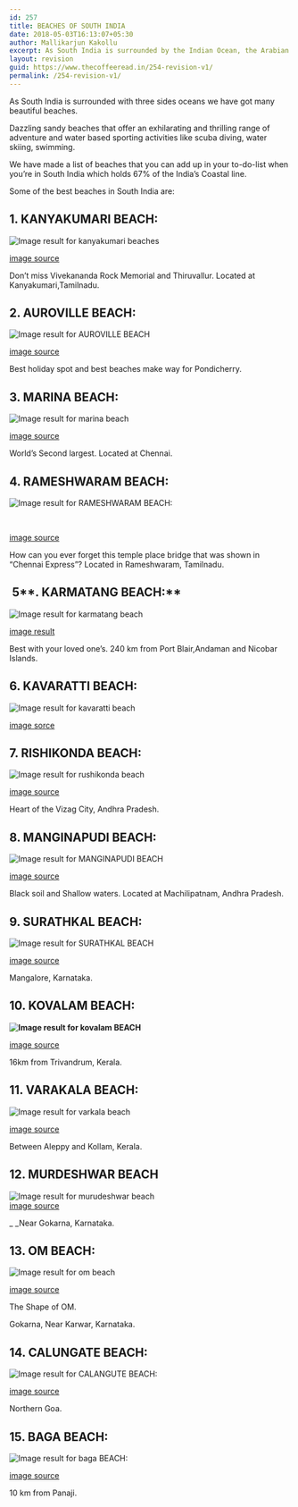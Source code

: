 ```yaml
---
id: 257
title: BEACHES OF SOUTH INDIA
date: 2018-05-03T16:13:07+05:30
author: Mallikarjun Kakollu
excerpt: As South India is surrounded by the Indian Ocean, the Arabian Sea and the Bay of Bengal enthroned with few of the utmost charming, alluring and dazzling sandy beaches that offer an exhilarating and thrilling range of adventure and water based sporting activities like scuba diving, water skiing, swimming.
layout: revision
guid: https://www.thecoffeeread.in/254-revision-v1/
permalink: /254-revision-v1/
---
```

As South India is surrounded with three sides oceans we have got many beautiful beaches.

Dazzling sandy beaches that offer an exhilarating and thrilling range of adventure and water based sporting activities like scuba diving, water skiing, swimming.

We have made a list of beaches that you can add up in your to-do-list when you’re in South India which holds 67% of the India’s Coastal line.

Some of the best beaches in South India are:

## **1. KANYAKUMARI BEACH:**

![Image result for kanyakumari beaches](https://1.bp.blogspot.com/-KMkOWBICsqc/Wd5MiMqubHI/AAAAAAAA87k/mapLlafjQzUacL-G6CYnldLorZ3cSmjPwCLcBGAs/s1600/IMG_20161014_161410277_HDR.jpg) 

[image source](https://www.google.co.in/search?q=kanyakumari+beaches&tbm=isch&source=lnt&tbs=isz:lt,islt:xga&sa=X&ved=0ahUKEwisvcbFlenaAhWDEbwKHfgNAuAQpwUIHw&biw=1366&bih=637&dpr=1#imgrc=Ts8J6exJKkmAJM:)

Don’t miss Vivekananda Rock Memorial and Thiruvallur. Located at Kanyakumari,Tamilnadu.

## **2. AUROVILLE BEACH:**

![Image result for AUROVILLE BEACH](https://i.ytimg.com/vi/L75VTfy98cI/maxresdefault.jpg) 

[image source](https://www.google.co.in/search?biw=1366&bih=637&tbs=isz%3Alt%2Cislt%3Axga&tbm=isch&sa=1&ei=QM7qWr_fBses8QWumr74Cg&q=AUROVILLE+BEACH&oq=AUROVILLE+BEACH&gs_l=psy-ab.3..0l10.126785.126785.0.127479.1.1.0.0.0.0.197.197.0j1.1.0....0...1c.1.64.psy-ab..0.1.197....0._WlupK58J5Q#imgrc=c72KLJLl8eWbkM:)

Best holiday spot and best beaches make way for Pondicherry.

## **3. MARINA BEACH:**

![Image result for marina beach](https://upload.wikimedia.org/wikipedia/commons/thumb/e/e4/Marina_Beach_%2816928946158%29.jpg/1200px-Marina_Beach_%2816928946158%29.jpg) 

[image source](https://www.google.co.in/search?biw=1366&bih=637&tbs=isz%3Alt%2Cislt%3Axga&tbm=isch&sa=1&ei=wM7qWtDwLYKS8wXO6pjQBQ&q=marina+beach&oq=marina+&gs_l=psy-ab.3.0.0i67k1l2j0l5j0i67k1j0l2.139208.140356.0.141788.7.7.0.0.0.0.229.757.0j2j2.4.0....0...1c.1.64.psy-ab..3.4.757....0.Vl0ZbQ5xbMQ#imgrc=p3mA4zYvUpZCIM:)

World’s Second largest. Located at Chennai.

## **4. RAMESHWARAM BEACH:**

![Image result for RAMESHWARAM BEACH:](http://www.media4news.com/wp-content/uploads/2015/05/Multicolored-sand-beach-in-Rameswaram.jpg) 

&nbsp;

[image source](https://www.google.co.in/search?biw=1366&bih=637&tbs=isz%3Alt%2Cislt%3Axga&tbm=isch&sa=1&ei=T8_qWvXDPM7q8AXuy66QBA&q=+RAMESHWARAM+BEACH%3A&oq=+RAMESHWARAM+BEACH%3A&gs_l=psy-ab.3..0l5j0i30k1j0i8i30k1l4.75743.75743.0.75994.1.1.0.0.0.0.129.129.0j1.1.0....0...1c.1.64.psy-ab..0.1.127....0._yFfhgrrnRo#imgrc=sVVqSzchOyzWEM:)

How can you ever forget this temple place bridge that was shown in “Chennai Express”? Located in Rameshwaram, Tamilnadu.

##  5**. KARMATANG BEACH:**

![Image result for karmatang beach](http://www.andamanexotictours.com/wp-content/uploads/karamatang.jpg) 

[image result](https://www.google.co.in/search?q=karmatang+beach&tbm=isch&source=lnt&tbs=isz:lt,islt:xga&sa=X&ved=0ahUKEwjkx6b8qOnaAhULjLwKHd4ZCO4QpwUIHw&biw=1366&bih=637&dpr=1#imgrc=XSWXTgstV9-XmM:)

Best with your loved one’s. 240 km from Port Blair,Andaman and Nicobar Islands.

## **6. KAVARATTI BEACH:**

![Image result for kavaratti beach](https://i.pinimg.com/originals/bf/47/93/bf47936da88f3fb45237d5549b66c020.jpg) 

[image sorce](https://www.google.co.in/search?biw=1366&bih=637&tbs=isz%3Alt%2Cislt%3Axga&tbm=isch&sa=1&ei=muLqWu4Vk_LwBcLBuYgM&q=kavaratti+beach&oq=kavaratti+be&gs_l=psy-ab.3.0.0j0i8i30k1l2j0i24k1.72837.75177.0.76858.12.11.0.1.1.0.326.1718.0j5j2j1.8.0....0...1c.1.64.psy-ab..3.9.1727...0i67k1.0.54Di7Grq65Y#imgrc=XWTKh7WHIVsCPM:)

## **7. RISHIKONDA BEACH:**

![Image result for rushikonda beach](https://i.ytimg.com/vi/0ytejI1VcwM/maxresdefault.jpg) 

[image source](https://www.google.co.in/search?biw=1366&bih=637&tbs=isz%3Alt%2Cislt%3Axga&tbm=isch&sa=1&ei=6OLqWqeOG8uX8wXS_52wBw&q=rushikonda+beach&oq=rushiko&gs_l=psy-ab.3.0.0i67k1j0l9.95378.96550.0.98205.7.7.0.0.0.0.232.796.0j2j2.4.0....0...1c.1.64.psy-ab..3.4.794....0.MX8bXbdry4E#imgrc=WBSx4GEv5IVtXM:)

Heart of the Vizag City, Andhra Pradesh.

## **8. MANGINAPUDI BEACH:**

![Image result for MANGINAPUDI BEACH](https://upload.wikimedia.org/wikipedia/commons/thumb/0/0a/Machilipatnam_beach_at_dawn_11_09.jpg/1200px-Machilipatnam_beach_at_dawn_11_09.jpg) 

[image source](https://www.google.co.in/search?biw=1366&bih=637&tbs=isz%3Alt%2Cislt%3Axga&tbm=isch&sa=1&ei=TOPqWr7uCcnS8wWg05LQDA&q=MANGINAPUDI+BEACH&oq=MANGINAPUDI+BEACH&gs_l=psy-ab.3..0i67k1j0l5j0i30k1l2j0i24k1l2.474903.474903.0.475667.1.1.0.0.0.0.118.118.0j1.1.0....0...1c.1.64.psy-ab..0.1.117....0.bkfn0tT2cR8#imgrc=oWfi9P3YTCLzaM:)

Black soil and Shallow waters. Located at Machilipatnam, Andhra Pradesh.

## **9. SURATHKAL BEACH:**  
![Image result for SURATHKAL BEACH](http://www.mangaloretaxi.com/wp-content/uploads/Surathkal-beach7.jpg) 

[image source](https://www.google.co.in/search?biw=1366&bih=637&tbs=isz%3Alt%2Cislt%3Axga&tbm=isch&sa=1&ei=VOXqWqXKJJTMvwTDv6bgBA&q=SURATHKAL+BEACH&oq=SURATHKAL+BEACH&gs_l=psy-ab.3..0i67k1j0l3j0i7i30k1l2j0i8i30k1j0i24k1l3.3721.3721.0.3994.1.1.0.0.0.0.116.116.0j1.1.0....0...1c.1.64.psy-ab..0.1.114....0.V5ecySnzVLQ#imgrc=tNFPK394iOINYM:)

Mangalore, Karnataka.

## **10. KOVALAM BEACH:**

**![Image result for kovalam BEACH](https://upload.wikimedia.org/wikipedia/commons/thumb/1/11/Kovalam_3.jpg/1200px-Kovalam_3.jpg)**

[image source](https://www.google.co.in/search?biw=1366&bih=637&tbs=isz%3Alt%2Cislt%3Axga&tbm=isch&sa=1&ei=WeXqWsSwIceHvQSUmbfABA&q=kovalam+BEACH&oq=kovalam+BEACH&gs_l=psy-ab.3..0i67k1j0j0i67k1j0l7.73299.74337.0.74520.7.7.0.0.0.0.147.647.3j3.6.0....0...1c.1.64.psy-ab..1.5.555...0i7i30k1j0i13k1.0.8FsVzifp6qs#imgrc=xlCGZ6N9-4gZwM:)

16km from Trivandrum, Kerala.

## **11. VARAKALA BEACH:**

![Image result for varkala beach](https://i.ytimg.com/vi/QSkLA8zNhrw/maxresdefault.jpg) 

[image source](https://www.google.co.in/search?biw=1366&bih=637&tbs=isz%3Alt%2Cislt%3Axga&tbm=isch&sa=1&ei=peXqWo2iBIz4vgTsnJXACQ&q=varkala+beach&oq=varaka+BEACH&gs_l=psy-ab.3.0.0i13k1l10.40163.42513.0.44561.8.7.1.0.0.0.156.837.1j6.7.0....0...1c.1.64.psy-ab..0.8.829...0j0i7i30k1j0i67k1j0i7i10i30k1.0.gcOmpzIKjKo#imgrc=uA3kZB8W2f-bgM:)

Between Aleppy and Kollam, Kerala.

## **12. MURDESHWAR BEACH**

![Image result for murudeshwar beach](https://image3.mouthshut.com/images/imagesp/925052824s.jpg)  
[image source](https://www.google.co.in/search?biw=1366&bih=637&tbs=isz%3Alt%2Cislt%3Axga&tbm=isch&sa=1&ei=0-XqWqubAsTevgTMmpvACQ&q=murudeshwar+beach&oq=murude&gs_l=psy-ab.3.1.0j0i67k1j0l5j0i67k1j0l2.57479.58779.0.60358.6.6.0.0.0.0.253.793.1j4j1.6.0....0...1c.1.64.psy-ab..0.6.792....0.tNo7f7rn6gI#imgrc=RZw2xV6OtF2YiM:)

_ _Near Gokarna, Karnataka.

## **13. OM BEACH:**

![Image result for om beach](https://image3.mouthshut.com/images/imagesp/925755597s.jpg) 

[image source](https://www.google.co.in/search?biw=1366&bih=637&tbs=isz%3Alt%2Cislt%3Axga&tbm=isch&sa=1&ei=EObqWuyyIoP9vgTcv63wAQ&q=om+beach&oq=om+&gs_l=psy-ab.3.0.0i67k1l2j0l4j0i67k1j0l3.42586.43119.0.44749.3.3.0.0.0.0.125.329.1j2.3.0....0...1c.1.64.psy-ab..0.3.325....0.kvXdJgPwUKc#imgrc=fP1BafwW7nMu8M:)

The Shape of OM.

Gokarna, Near Karwar, Karnataka.

## **14. CALUNGATE BEACH:**

![Image result for CALANGUTE BEACH:](https://image3.mouthshut.com/images/imagesp/925047051s.jpg) 

[image source](https://www.google.co.in/search?biw=1366&bih=637&tbs=isz%3Alt%2Cislt%3Axga&tbm=isch&sa=1&ei=PubqWrvAIZeSvQS39oboCQ&q=CALUNGATE+BEACH%3A&oq=CALUNGATE+BEACH%3A&gs_l=psy-ab.3..0i13k1l10.106196.106196.0.106563.1.1.0.0.0.0.178.178.0j1.1.0....0...1c.1.64.psy-ab..0.1.175....0.HaNgpcr8irE#imgrc=bm5JizsY-rrnRM:)

Northern Goa.

## **15. BAGA BEACH:**

![Image result for baga BEACH:](https://image3.mouthshut.com/images/Restaurant/Photo/-96208_8596.jpg) 

[image source](https://www.google.co.in/search?biw=1366&bih=637&tbs=isz%3Alt%2Cislt%3Axga&tbm=isch&sa=1&ei=qubqWoTaDoH28gXf3rjgDQ&q=baga+BEACH%3A&oq=baga+BEACH%3A&gs_l=psy-ab.3..0l2j0i67k1j0l7.49042.49699.0.50004.5.5.0.0.0.0.149.632.0j5.5.0....0...1c.1.64.psy-ab..1.4.506...0i7i30k1j0i13k1j0i10k1.0.12zuX0dLcVA#imgrc=vsQh3wZCzbdV7M:)

10 km from Panaji.

&nbsp;